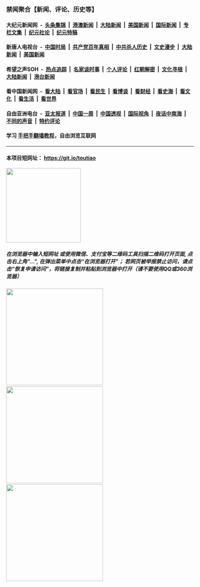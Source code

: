 ### 禁闻聚合【新闻、评论、历史等】

#### 大纪元新闻网 &nbsp;-&nbsp; [头条集锦](indexes/E头条集锦.md?t=03141302) &nbsp;|&nbsp; [港澳新闻](indexes/E港澳新闻.md?t=03141302)  &nbsp;|&nbsp; [大陆新闻](indexes/E大陆新闻.md?t=03141302) &nbsp;|&nbsp; [美国新闻](indexes/E美国新闻.md?t=03141302) &nbsp;|&nbsp; [国际新闻](indexes/E国际新闻.md?t=03141302) &nbsp;|&nbsp; [专栏文集](indexes/E专栏文集.md?t=03141302) &nbsp;|&nbsp; [纪元社论](indexes/E纪元社论.md?t=03141302) &nbsp;|&nbsp; [纪元特稿](indexes/E纪元特稿.md?t=03141302) 

#### 新唐人电视台 &nbsp;-&nbsp; [中国时局](indexes/N中国时局.md?t=03141302) &nbsp;|&nbsp; [共产党百年真相](indexes/N共产党百年真相.md?t=03141302) &nbsp;|&nbsp; [中共杀人历史](indexes/N中共杀人历史.md?t=03141302) &nbsp;|&nbsp; [文史漫步](indexes/N文史漫步.md?t=03141302) &nbsp;|&nbsp; [大陆新闻](indexes/N大陆新闻.md?t=03141302) &nbsp;|&nbsp; [美国新闻](indexes/N美国新闻.md?t=03141302)

#### 希望之声SOH &nbsp;-&nbsp; [热点追踪](indexes/H热点追踪.md?t=03141302) &nbsp;|&nbsp; [名家谈时事](indexes/H名家谈时事.md?t=03141302) &nbsp;|&nbsp; [个人评论](indexes/H个人评论.md?t=03141302)  &nbsp;|&nbsp; [红朝解密](indexes/H红朝解密.md?t=03141302) &nbsp;|&nbsp; [文化寻根](indexes/H文化寻根.md?t=03141302) &nbsp;|&nbsp; [大陆新闻](indexes/H大陆新闻.md?t=03141302) &nbsp;|&nbsp; [港台新闻](indexes/H港台新闻.md?t=03141302)

#### 看中国新闻网 &nbsp;-&nbsp; [看大陆](indexes/S看大陆.md?t=03141302) &nbsp;|&nbsp; [看官场](indexes/S看官场.md?t=03141302) &nbsp;|&nbsp; [看民生](indexes/S看民生.md?t=03141302)  &nbsp;|&nbsp; [看博谈](indexes/S看博谈.md?t=03141302) &nbsp;|&nbsp; [看财经](indexes/S看财经.md?t=03141302) &nbsp;|&nbsp; [看史海](indexes/S看史海.md?t=03141302) &nbsp;|&nbsp; [看文化](indexes/S看文化.md?t=03141302) &nbsp;|&nbsp; [看生活](indexes/S看生活.md?t=03141302) &nbsp;|&nbsp; [看世界](indexes/S看世界.md?t=03141302)

#### 自由亚洲电台 &nbsp;-&nbsp; [亚太报道](indexes/R亚太报道.md?t=03141302) &nbsp;|&nbsp; [中国一周](indexes/R中国一周.md?t=03141302) &nbsp;|&nbsp; [中国透视](indexes/R中国透视.md?t=03141302)  &nbsp;|&nbsp; [国际视角](indexes/R国际视角.md?t=03141302) &nbsp;|&nbsp; [夜话中南海](indexes/R夜话中南海.md?t=03141302) &nbsp;|&nbsp; [不同的声音](indexes/R不同的声音.md?t=03141302) &nbsp;|&nbsp; [特约评论](indexes/R特约评论.md?t=03141302)

#### 学习 [手把手翻墙教程](https://github.com/gfw-breaker/guides/wiki)，自由浏览互联网

----

#### 本项目短网址： https://git.io/toutiao
<img src="https://raw.githubusercontent.com/gfw-breaker/banned-news/master/scripts/img/qr.png" width="200px"/>  

##### 在浏览器中输入短网址 或使用微信、支付宝等二维码工具扫描二维码打开页面, 点击右上角"...", 在弹出菜单中点击“在浏览器打开”； 若网页被举报禁止访问，请点击“恢复申请访问”，将链接复制并粘贴到浏览器中打开（请不要使用QQ或360浏览器）

<img src="https://raw.githubusercontent.com/gfw-breaker/banned-news/master/scripts/img/1.png" width="260px"/> &nbsp; <img src="https://raw.githubusercontent.com/gfw-breaker/banned-news/master/scripts/img/2.png" width="260px"/> &nbsp; <img src="https://raw.githubusercontent.com/gfw-breaker/banned-news/master/scripts/img/3.png" width="260px"/>
